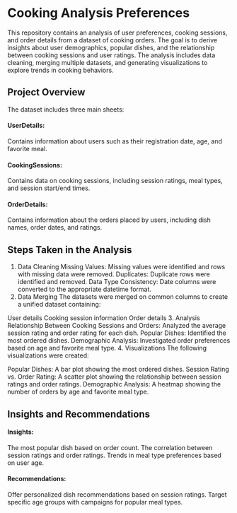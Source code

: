 # Cooking Analysis Preferences
This repository contains an analysis of user preferences, cooking sessions, and order details from a dataset of cooking orders. The goal is to derive insights about user demographics, popular dishes, and the relationship between cooking sessions and user ratings. The analysis includes data cleaning, merging multiple datasets, and generating visualizations to explore trends in cooking behaviors.

## Project Overview
The dataset includes three main sheets:

#### UserDetails: 
Contains information about users such as their registration date, age, and favorite meal.
#### CookingSessions: 
Contains data on cooking sessions, including session ratings, meal types, and session start/end times.
#### OrderDetails: 
Contains information about the orders placed by users, including dish names, order dates, and ratings.
## Steps Taken in the Analysis
1. Data Cleaning
Missing Values: Missing values were identified and rows with missing data were removed.
Duplicates: Duplicate rows were identified and removed.
Data Type Consistency: Date columns were converted to the appropriate datetime format.
2. Data Merging
The datasets were merged on common columns to create a unified dataset containing:

User details
Cooking session information
Order details
3. Analysis
Relationship Between Cooking Sessions and Orders: Analyzed the average session rating and order rating for each dish.
Popular Dishes: Identified the most ordered dishes.
Demographic Analysis: Investigated order preferences based on age and favorite meal type.
4. Visualizations
The following visualizations were created:

Popular Dishes: A bar plot showing the most ordered dishes.
Session Rating vs. Order Rating: A scatter plot showing the relationship between session ratings and order ratings.
Demographic Analysis: A heatmap showing the number of orders by age and favorite meal type.
## Insights and Recommendations
#### Insights:
The most popular dish based on order count.
The correlation between session ratings and order ratings.
Trends in meal type preferences based on user age.
#### Recommendations:
Offer personalized dish recommendations based on session ratings.
Target specific age groups with campaigns for popular meal types.
